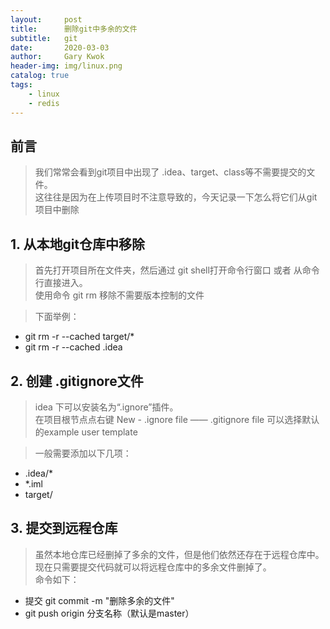 ```yaml
---
layout:     post
title:      删除git中多余的文件
subtitle:   git
date:       2020-03-03
author:     Gary Kwok
header-img: img/linux.png
catalog: true
tags:
    - linux
    - redis
---
```

## 前言
> 我们常常会看到git项目中出现了 .idea、target、class等不需要提交的文件。   
> 这往往是因为在上传项目时不注意导致的，今天记录一下怎么将它们从git项目中删除

## 1. 从本地git仓库中移除

> 首先打开项目所在文件夹，然后通过 git shell打开命令行窗口 或者 从命令行直接进入。  
> 使用命令 git rm 移除不需要版本控制的文件


> 下面举例： 
+ git rm -r --cached target/* 
+ git rm -r --cached .idea
 
## 2. 创建 .gitignore文件
> idea 下可以安装名为“.ignore”插件。   
> 在项目根节点点右键 New - .ignore file —— .gitignore file 可以选择默认的example user template

       
> 一般需要添加以下几项：
+ .idea/*
+ *.iml
+ target/

## 3. 提交到远程仓库
> 虽然本地仓库已经删掉了多余的文件，但是他们依然还存在于远程仓库中。   
> 现在只需要提交代码就可以将远程仓库中的多余文件删掉了。   
> 命令如下： 
+ 提交 git commit -m "删除多余的文件"
+ git push origin 分支名称（默认是master）


